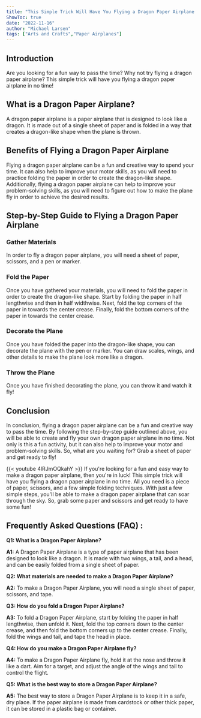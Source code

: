 ```yaml
---
title: "This Simple Trick Will Have You Flying a Dragon Paper Airplane in No Time!"
ShowToc: true 
date: "2022-11-16"
author: "Michael Larsen" 
tags: ["Arts and Crafts","Paper Airplanes"]
---
```

## Introduction

Are you looking for a fun way to pass the time? Why not try flying a dragon paper airplane? This simple trick will have you flying a dragon paper airplane in no time! 

## What is a Dragon Paper Airplane?

A dragon paper airplane is a paper airplane that is designed to look like a dragon. It is made out of a single sheet of paper and is folded in a way that creates a dragon-like shape when the plane is thrown.

## Benefits of Flying a Dragon Paper Airplane

Flying a dragon paper airplane can be a fun and creative way to spend your time. It can also help to improve your motor skills, as you will need to practice folding the paper in order to create the dragon-like shape. Additionally, flying a dragon paper airplane can help to improve your problem-solving skills, as you will need to figure out how to make the plane fly in order to achieve the desired results.

## Step-by-Step Guide to Flying a Dragon Paper Airplane

### Gather Materials

In order to fly a dragon paper airplane, you will need a sheet of paper, scissors, and a pen or marker. 

### Fold the Paper

Once you have gathered your materials, you will need to fold the paper in order to create the dragon-like shape. Start by folding the paper in half lengthwise and then in half widthwise. Next, fold the top corners of the paper in towards the center crease. Finally, fold the bottom corners of the paper in towards the center crease.

### Decorate the Plane

Once you have folded the paper into the dragon-like shape, you can decorate the plane with the pen or marker. You can draw scales, wings, and other details to make the plane look more like a dragon.

### Throw the Plane

Once you have finished decorating the plane, you can throw it and watch it fly!

## Conclusion

In conclusion, flying a dragon paper airplane can be a fun and creative way to pass the time. By following the step-by-step guide outlined above, you will be able to create and fly your own dragon paper airplane in no time. Not only is this a fun activity, but it can also help to improve your motor and problem-solving skills. So, what are you waiting for? Grab a sheet of paper and get ready to fly!

{{< youtube 4lRJmOQkahY >}} 
If you're looking for a fun and easy way to make a dragon paper airplane, then you're in luck! This simple trick will have you flying a dragon paper airplane in no time. All you need is a piece of paper, scissors, and a few simple folding techniques. With just a few simple steps, you'll be able to make a dragon paper airplane that can soar through the sky. So, grab some paper and scissors and get ready to have some fun!

## Frequently Asked Questions (FAQ) :
**Q1: What is a Dragon Paper Airplane?**

**A1:** A Dragon Paper Airplane is a type of paper airplane that has been designed to look like a dragon. It is made with two wings, a tail, and a head, and can be easily folded from a single sheet of paper.

**Q2: What materials are needed to make a Dragon Paper Airplane?**

**A2:** To make a Dragon Paper Airplane, you will need a single sheet of paper, scissors, and tape.

**Q3: How do you fold a Dragon Paper Airplane?**

**A3:** To fold a Dragon Paper Airplane, start by folding the paper in half lengthwise, then unfold it. Next, fold the top corners down to the center crease, and then fold the bottom corners up to the center crease. Finally, fold the wings and tail, and tape the head in place.

**Q4: How do you make a Dragon Paper Airplane fly?**

**A4:** To make a Dragon Paper Airplane fly, hold it at the nose and throw it like a dart. Aim for a target, and adjust the angle of the wings and tail to control the flight.

**Q5: What is the best way to store a Dragon Paper Airplane?**

**A5:** The best way to store a Dragon Paper Airplane is to keep it in a safe, dry place. If the paper airplane is made from cardstock or other thick paper, it can be stored in a plastic bag or container.





